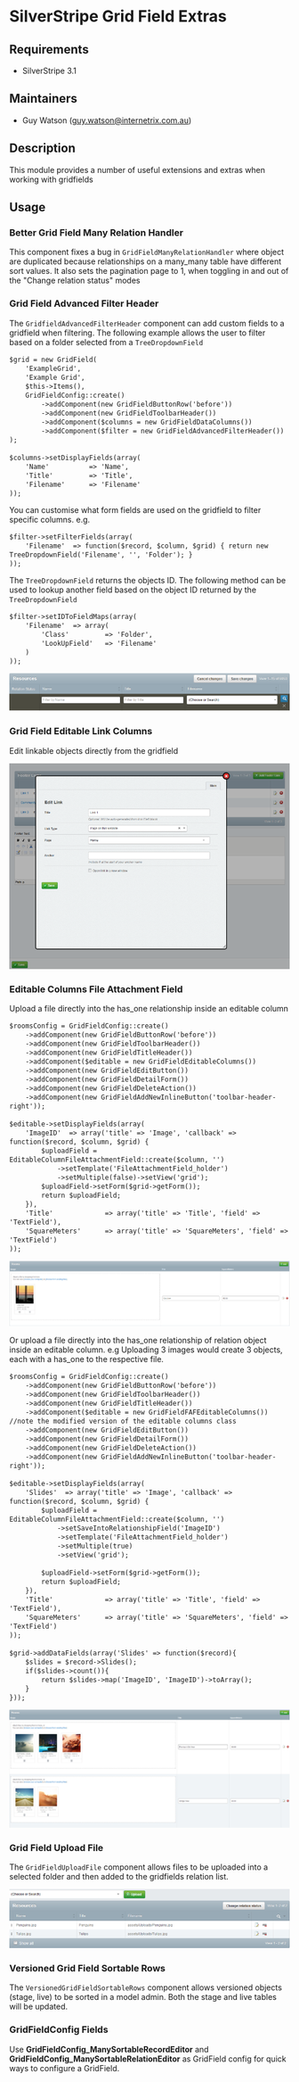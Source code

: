 # SilverStripe Grid Field Extras

## Requirements

* SilverStripe 3.1

## Maintainers

* Guy Watson (guy.watson@internetrix.com.au)

## Description

This module provides a number of useful extensions and extras when working with gridfields

## Usage

### Better Grid Field Many Relation Handler

This component fixes a bug in `GridFieldManyRelationHandler` where object are duplicated because relationships on a many_many table have different sort values.
It also sets the pagination page to 1, when toggling in and out of the "Change relation status" modes

### Grid Field Advanced Filter Header

The `GridfieldAdvancedFilterHeader` component can add custom fields to a gridfield when filtering. The following example allows the user to filter based on a folder selected from a `TreeDropdownField`


	$grid = new GridField(
		'ExampleGrid',
		'Example Grid',
		$this->Items(),
		GridFieldConfig::create()
			->addComponent(new GridFieldButtonRow('before'))
			->addComponent(new GridFieldToolbarHeader())
			->addComponent($columns = new GridFieldDataColumns())
			->addComponent($filter = new GridFieldAdvancedFilterHeader())
	);

	$columns->setDisplayFields(array(
		'Name' 			=> 'Name',
		'Title'			=> 'Title',
		'Filename'		=> 'Filename'
	));


You can customise what form fields are used on the gridfield to filter specific columns. e.g. 


	$filter->setFilterFields(array(
		'Filename'  => function($record, $column, $grid) { return new TreeDropdownField('Filename', '', 'Folder'); }
	));


The `TreeDropdownField` returns the objects ID. The following method can be used to lookup another field based on the object ID returned by the `TreeDropdownField`


	$filter->setIDToFieldMaps(array(
		'Filename'  => array(
			'Class'			=> 'Folder',
			'LookUpField'	=> 'Filename'
		)
	));
	
![Advanced Filter Header](docs/en/_images/gridfieldadvancedfilterheader.png)

### Grid Field Editable Link Columns

Edit linkable objects directly from the gridfield

![Editable Link Columns](docs/en/_images/gridfieldeditablelinkcolumns.png)

### Editable Columns File Attachment Field

Upload a file directly into the has_one relationship inside an editable column

	$roomsConfig = GridFieldConfig::create()
		->addComponent(new GridFieldButtonRow('before'))
		->addComponent(new GridFieldToolbarHeader())
		->addComponent(new GridFieldTitleHeader())
		->addComponent($editable = new GridFieldEditableColumns())
		->addComponent(new GridFieldEditButton())
		->addComponent(new GridFieldDetailForm())
		->addComponent(new GridFieldDeleteAction())
		->addComponent(new GridFieldAddNewInlineButton('toolbar-header-right'));
	
	$editable->setDisplayFields(array(
	    'ImageID'  => array('title' => 'Image', 'callback' => function($record, $column, $grid) {
	    	$uploadField = EditableColumnFileAttachmentField::create($column, '')
		    	->setTemplate('FileAttachmentField_holder')
		    	->setMultiple(false)->setView('grid');
	    	$uploadField->setForm($grid->getForm());
	        return $uploadField;
	    }),
		'Title'		 		=> array('title' => 'Title', 'field' => 'TextField'),
		'SquareMeters' 		=> array('title' => 'SquareMeters', 'field' => 'TextField')
	));

![Editable Columns File Attachment Field](docs/en/_images/editablecolumnsfileattachmentfield.png)

Or upload a file directly into the has_one relationship of relation object inside an editable column.
e.g Uploading 3 images would create 3 objects, each with a has_one to the respective file.

	$roomsConfig = GridFieldConfig::create()
		->addComponent(new GridFieldButtonRow('before'))
		->addComponent(new GridFieldToolbarHeader())
		->addComponent(new GridFieldTitleHeader())
		->addComponent($editable = new GridFieldFAFEditableColumns())		//note the modified version of the editable columns class
		->addComponent(new GridFieldEditButton())
		->addComponent(new GridFieldDetailForm())
		->addComponent(new GridFieldDeleteAction())
		->addComponent(new GridFieldAddNewInlineButton('toolbar-header-right'));
		
	$editable->setDisplayFields(array(
	    'Slides'  => array('title' => 'Image', 'callback' => function($record, $column, $grid) {
    		$uploadField = EditableColumnFileAttachmentField::create($column, '')
	    		->setSaveIntoRelationshipField('ImageID')
	    		->setTemplate('FileAttachmentField_holder')
	    		->setMultiple(true)
	    		->setView('grid');
    		 
    		$uploadField->setForm($grid->getForm());
    		return $uploadField;
	    }),
		'Title'		 		=> array('title' => 'Title', 'field' => 'TextField'),
		'SquareMeters' 		=> array('title' => 'SquareMeters', 'field' => 'TextField')
	));
	
	$grid->addDataFields(array('Slides' => function($record){
		$slides = $record->Slides();
		if($slides->count()){
			return $slides->map('ImageID', 'ImageID')->toArray();
		}
	}));
	
![Editable Columns File Attachment Field Object](docs/en/_images/editablecolumnsfileattachmentfieldforobject.png)


### Grid Field Upload File

The `GridFieldUploadFile` component allows files to be uploaded into a selected folder and then added to the gridfields relation list.

![Upload File](docs/en/_images/gridfielduploadfile.png)

### Versioned Grid Field Sortable Rows

The `VersionedGridFieldSortableRows` component allows versioned objects (stage, live) to be sorted in a model admin.
Both the stage and live tables will be updated. 

### GridFieldConfig Fields

Use **GridFieldConfig_ManySortableRecordEditor** and **GridFieldConfig_ManySortableRelationEditor** as GridField config for quick ways to configure a GridField.